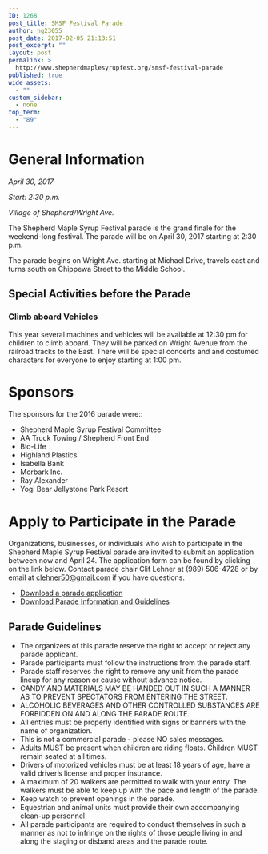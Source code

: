 ```yaml
---
ID: 1268
post_title: SMSF Festival Parade
author: ng23055
post_date: 2017-02-05 21:13:51
post_excerpt: ""
layout: post
permalink: >
  http://www.shepherdmaplesyrupfest.org/smsf-festival-parade
published: true
wide_assets:
  - ""
custom_sidebar:
  - none
top_term:
  - "89"
---
```

</p><h1><a id="post-1268-_ysux5kyznfx0"></a>General Information</h1>
<p><em>April 30, 2017</em>
</p>
<p><em>Start: 2:30 p.m.</em>
</p>
<p><em>Village of Shepherd/Wright Ave.</em>
</p>
<p>
  The Shepherd Maple Syrup Festival parade is the grand finale for the weekend-long festival.  The parade will be on April 30, 2017 starting at 2:30 p.m. 
</p>
<p>
  The parade begins  on Wright Ave. starting at Michael Drive, travels east and turns south on Chippewa Street to the Middle School.
</p><h2><a id="post-1268-_2ckxpw58kvi2"></a>Special Activities before the Parade</h2><h3><a id="post-1268-_8ymc3q43l21t"></a>Climb aboard Vehicles</h3>
<p>
  This year several machines and vehicles will be available at 12:30  pm for children to climb aboard. They will be parked on Wright Avenue from the railroad tracks to the East. There will be special concerts and and costumed characters for everyone to enjoy starting at 1:00 pm.
</p><h1><a id="post-1268-_mpmhkri73khf"></a>Sponsors</h1>
<p>
  The sponsors for the 2016  parade were::
</p>
<ul>
  <li>
    Shepherd Maple Syrup Festival Committee
  </li>
  <li>
    AA  Truck Towing / Shepherd Front End
  </li>
  <li>
    Bio-Life
  </li>
  <li>
    Highland Plastics
  </li>
  <li>
    Isabella Bank
  </li>
  <li>
    Morbark Inc.
  </li>
  <li>
    Ray Alexander
  </li>
  <li>
    Yogi Bear Jellystone Park Resort
  </li>
</ul><h1><a id="post-1268-_g173nw2qi7j3"></a>Apply to Participate in the Parade</h1>
<p>
  Organizations, businesses, or individuals who wish to participate in the Shepherd Maple Syrup Festival parade are invited to submit an application between now and April 24. The application form can be found by clicking on the link below.  Contact parade chair Clif Lehner at (989) 506-4728 or by email at <a href="mailto:clehner50@gmail.com">clehner50@gmail.com</a> if you have questions.
</p>
<ul>
  <li><a href="https://drive.google.com/open?id=0B490-AjaRizwVjZEa19IMzI0ZDA">Download a parade application</a>
  </li>
  <li><a href="https://drive.google.com/open?id=0B490-AjaRizwTWpydmlVQnNjWk0">Download Parade Information and Guidelines</a>
  </li>
</ul><h2><a id="post-1268-_56jcra2g0i09"></a>Parade Guidelines</h2>
<ul>
  <li>
    The organizers of this parade reserve the right to accept or reject any parade applicant.
  </li>
  <li>
    Parade participants must follow the instructions from the parade staff.
  </li>
  <li>
    Parade staff reserves the right to remove any unit from the parade lineup for any reason or cause without advance notice.
  </li>
  <li>
    CANDY AND MATERIALS MAY BE HANDED OUT IN SUCH A MANNER AS TO PREVENT SPECTATORS FROM ENTERING THE STREET.
  </li>
  <li>
    ALCOHOLIC BEVERAGES AND OTHER CONTROLLED SUBSTANCES ARE FORBIDDEN ON AND ALONG THE PARADE ROUTE.
  </li>
  <li>
    All entries must be properly identified with signs or banners with the name of organization.
  </li>
  <li>
    This is not a commercial parade - please NO sales messages.
  </li>
  <li>
    Adults MUST be present when children are riding floats. Children MUST remain seated at all times.
  </li>
  <li>
    Drivers of motorized vehicles must be at least 18 years of age, have a valid driver’s license and proper insurance.
  </li>
  <li>
    A maximum of 20 walkers are permitted to walk with your entry. The walkers must be able to keep up with the pace and length of the parade.
  </li>
  <li>
    Keep watch to prevent openings in the parade.
  </li>
  <li>
    Equestrian and animal units must provide their own accompanying clean-up personnel
  </li>
  <li>
    All parade participants are required to conduct themselves in such a manner as not to infringe on the rights of those people living in and along the staging or disband areas and the parade route.
  </li>
</ul>
